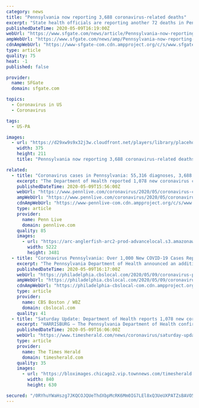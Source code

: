 ```yaml
---
category: news
title: "Pennsylvania now reporting 3,688 coronavirus-related deaths"
excerpt: "State health officials are reporting another 72 deaths in Pennsylvania associated with the coronavirus, bringing the statewide total to 3,688. The Pennsylvania Department of Health said Saturday that there were more than 1,"
publishedDateTime: 2020-05-09T16:19:00Z
webUrl: "https://www.sfgate.com/news/article/Pennsylvania-now-reporting-3-688-15258851.php"
ampWebUrl: "https://www.sfgate.com/news/amp/Pennsylvania-now-reporting-3-688-15258851.php"
cdnAmpWebUrl: "https://www-sfgate-com.cdn.ampproject.org/c/s/www.sfgate.com/news/amp/Pennsylvania-now-reporting-3-688-15258851.php"
type: article
quality: 75
heat: -1
published: false

provider:
  name: SFGate
  domain: sfgate.com

topics:
  - Coronavirus in US
  - Coronavirus

tags:
  - US-PA

images:
  - url: "https://d29xw9s9x32j3w.cloudfront.net/players/library/placeholder.png"
    width: 375
    height: 211
    title: "Pennsylvania now reporting 3,688 coronavirus-related deaths"

related:
  - title: "Coronavirus cases in Pennsylvania: 55,316 diagnoses, 3,688 deaths"
    excerpt: "The Department of Health reported 1,078 new coronavirus cases Saturday, raising the statewide total to 55,316 infected in about two months. Across the state, 3,688 pe"
    publishedDateTime: 2020-05-09T15:56:00Z
    webUrl: "https://www.pennlive.com/coronavirus/2020/05/coronavirus-cases-in-pennsylvania-55316-diagnosed-3688-deaths.html"
    ampWebUrl: "https://www.pennlive.com/coronavirus/2020/05/coronavirus-cases-in-pennsylvania-55316-diagnosed-3688-deaths.html?outputType=amp"
    cdnAmpWebUrl: "https://www-pennlive-com.cdn.ampproject.org/c/s/www.pennlive.com/coronavirus/2020/05/coronavirus-cases-in-pennsylvania-55316-diagnosed-3688-deaths.html?outputType=amp"
    type: article
    provider:
      name: Penn Live
      domain: pennlive.com
    quality: 85
    images:
      - url: "https://arc-anglerfish-arc2-prod-advancelocal.s3.amazonaws.com/public/XWE3GCAUCNE43HHJYTRSH62TNQ.jpg"
        width: 5222
        height: 3481
  - title: "Coronavirus Pennsylvania: Over 1,000 New COVID-19 Cases Reported As Statewide Total Surpasses 55,000; Death Toll Stands At 3,688"
    excerpt: "The Pennsylvania Department of Health announced an additional 1,078 cases on Saturday, bringing the statewide total to 55,316."
    publishedDateTime: 2020-05-09T16:17:00Z
    webUrl: "https://philadelphia.cbslocal.com/2020/05/09/coronavirus-pennsylvania-over-1000-new-covid-19-cases-reported-as-statewide-total-surpasses-55000-death-toll-stands-at-3688/"
    ampWebUrl: "https://philadelphia.cbslocal.com/2020/05/09/coronavirus-pennsylvania-over-1000-new-covid-19-cases-reported-as-statewide-total-surpasses-55000-death-toll-stands-at-3688/amp/"
    cdnAmpWebUrl: "https://philadelphia-cbslocal-com.cdn.ampproject.org/c/s/philadelphia.cbslocal.com/2020/05/09/coronavirus-pennsylvania-over-1000-new-covid-19-cases-reported-as-statewide-total-surpasses-55000-death-toll-stands-at-3688/amp/"
    type: article
    provider:
      name: CBS Boston / WBZ
      domain: cbslocal.com
    quality: 41
  - title: "Saturday Update: Department of Health reports 1,078 new coronavirus cases bringing Pennsylvania total to 55,316"
    excerpt: "HARRISBURG — The Pennsylvania Department of Health confirmed May 9 there are 1,078 additional positive cases of COVID-19, bringing the statewide total to 55,316. All 67 counties in Pennsylvania have cases of COVID-19. The state is reporting an increase ..."
    publishedDateTime: 2020-05-09T16:06:00Z
    webUrl: "https://www.timesherald.com/news/coronavirus/saturday-update-department-of-health-reports-1-078-new-coronavirus-cases-bringing-pennsylvania-total-to/article_6e54158c-3861-5394-9354-a678db582b1f.html"
    type: article
    provider:
      name: The Times Herald
      domain: timesherald.com
    quality: 35
    images:
      - url: "https://bloximages.chicago2.vip.townnews.com/timesherald.com/content/tncms/assets/v3/editorial/8/7b/87b8849a-b24b-55ff-8c1d-6b930c291264/5eb6d75135a25.image.jpg?resize=840%2C630"
        width: 840
        height: 630

secured: "/0RYhuYWaHszg7JKQCOJQUeThdXbpMcRK6Mm0IG7LEl8xQ3UeUXPATZsBAVO5S0uDFc+usq4IE//+eM91VumZV/p0KxEmpY9HcwNbUH8gowXPtyMXFoqFhAcJjNEmZ8ZHFWjlHzl5c+Pp0SXKWtT8QY+psJsvCWWw+fEKn/bm+j+4Rek4ougC+PyfgaVexPkufIGFB6HPS8pNH2wSHSl2nrH87CKPGpzj7hN7A+53Ziiv+3YbaMG3aP01sqWSDKWGOTyXfaafQi4QpuaaxgZHwCilCJiE0Lfe6Y94kJVkhN0kP3DDW9ri53skIBbcx8G;eJ3pONyPCQMUYIxr2/wOTA=="
---
```


